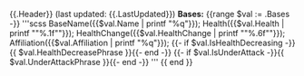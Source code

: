 {{.Header}} (last updated: {{.LastUpdated}})
**Bases:**
{{range $val := .Bases -}}
'''scss
BaseName({{$val.Name | printf "%q"}});
Health({{$val.Health | printf "\"%.1f\""}});
HealthChange({{$val.HealthChange | printf "\"%.6f\""}});
Affiliation({{$val.Affiliation | printf "%q"}});
{{- if $val.IsHealthDecreasing -}}{{ $val.HealthDecreasePhrase }}{{- end -}}
{{- if $val.IsUnderAttack -}}{{ $val.UnderAttackPhrase }}{{- end -}}
'''
{{ end }}
